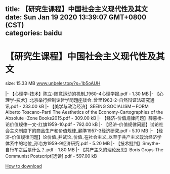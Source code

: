 
title: 【研究生课程】中国社会主义现代性及其文
date: Sun Jan 19 2020 13:39:07 GMT+0800 (CST)    
categories: baidu
---

# 【研究生课程】中国社会主义现代性及其文
size: 15.33 MB
 www.unbeler.top/?s=1b5oAUH
 
|- 【心理学-技术】陈立-随意运动的机制_1960-4心理学报.pdf - 1.30 MB
|- 【心理学-技术】北京举行控制论哲学問題座談会_曾里1963-2-自然辩证法研究通讯.pdf - 233.00 kB
|- 【美学与政治经济】SEEING SOCIALISM－FORM Alberto Toscano-PartI The Aesthetics of the Economy-Cartographies of the Absolute -Zone Books2015.pdf - 309.00 kB
|- 【经济-价值规律问题】薛暮桥-论价值规律一文-红旗1959-10.pdf - 792.00 kB
|- 【经济-价值规律问题】试论社会主义制度下的商品生产和价值规律_顧準1957-3经济研究.pdf - 5.10 MB
|- 【经济-价值规律问题】论价值_并试论_价值_在社会主义_以至于共产主义政治经济学体系中的地位_孙冶方1959-9经济研究.pdf - 5.20 MB
|- 【技术批判】Smythe-自行车之后是什么？.pdf - 1.80 MB
|- 【共产主义的理论反思】Boris Groys-The Communist Postscript[选读].pdf - 597.00 kB

[How to download](https://bpcam.bemobtrk.com/go/2ceec3aa-1ca2-46d6-b9ff-aaa5c184517c?jno=3497)